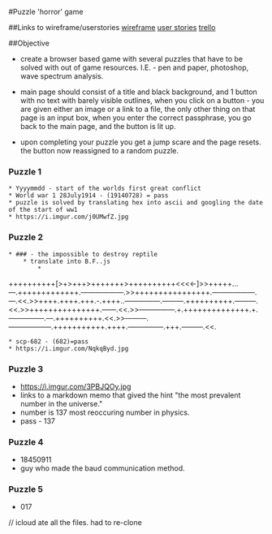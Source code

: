 #Puzzle 'horror' game

##Links to wireframe/userstories
[wireframe](https://wireframe.cc/laib3L)
[user stories](https://hackmd.io/s/ryNByOvsV)
[trello](https://trello.com/b/QbXh8Jgp/sei-unit-1-puzzle-game)




##Objective
* create a browser based game with several puzzles that have to be solved with out of game resources. I.E. - pen and paper, photoshop, wave spectrum analysis. 

* main page should consist of a title and black background, and 1 button with no text with barely visible outlines, when you click on a button - you are given either an image or a link to a file, the only other thing on that page is an input box, when you enter the correct passphrase, you go back to the main page, and the button is lit up. 

* upon completing your puzzle you get a jump scare and the page resets. the button now reassigned to a random puzzle. 

### Puzzle 1 
	* Yyyymmdd - start of the worlds first great conflict
	* World war 1 28July1914 - (19140728) = pass
	* puzzle is solved by translating hex into ascii and googling the date of the start of ww1 
    * https://i.imgur.com/j0UMwfZ.jpg
### Puzzle 2 
	* ### - the impossible to destroy reptile 
		* translate into B.F..js
			* 
++++++++++[>+>+++>+++++++>++++++++++<<<<-]>>+++++…—.+++++++++++++.——————.>>++++++++++++++++.——————.—.<<.>>++++.++++.+++.-.++++..—————.———.++++++++++.———.<<.>>+++++++++++++++.——.<<.>>—————.+.++++++++++++++.+.—————.—.++++++++++.<<.>>———.——————.+++++++++++.++++.—————.+++.———.<<.

	* scp-682 - (682)=pass
    * https://i.imgur.com/NqkqByd.jpg


### Puzzle 3
* https://i.imgur.com/3PBJQOy.jpg
* links to a markdown memo that gived the hint "the most prevalent number in the universe."
* number is 137 most reoccuring number in physics. 
* pass - 137

### Puzzle 4 
* 18450911
* guy who made the baud communication method. 


### Puzzle 5 
* 017

// icloud ate all the files. had to re-clone 
